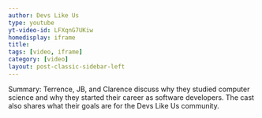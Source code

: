 ```yaml
---
author: Devs Like Us
type: youtube
yt-video-id: LFXqnG7UKiw
homedisplay: iframe
title: 
tags: [video, iframe]
category: [video]
layout: post-classic-sidebar-left 
---
```

Summary: Terrence, JB, and Clarence discuss why they studied computer science and why they started their career as software developers. The cast also shares what their goals are for the Devs Like Us community.  
